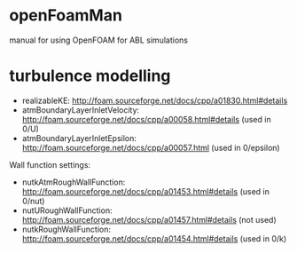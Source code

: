 openFoamMan
===========

manual for using OpenFOAM for ABL simulations

turbulence modelling
====================

* realizableKE: http://foam.sourceforge.net/docs/cpp/a01830.html#details
* atmBoundaryLayerInletVelocity: http://foam.sourceforge.net/docs/cpp/a00058.html#details (used in 0/U)
* atmBoundaryLayerInletEpsilon: http://foam.sourceforge.net/docs/cpp/a00057.html (used in 0/epsilon)

Wall function settings: 

* nutkAtmRoughWallFunction: http://foam.sourceforge.net/docs/cpp/a01453.html#details (used in 0/nut)
* nutURoughWallFunction: http://foam.sourceforge.net/docs/cpp/a01457.html#details (not used)
* nutkRoughWallFunction: http://foam.sourceforge.net/docs/cpp/a01454.html#details (used in 0/k)
